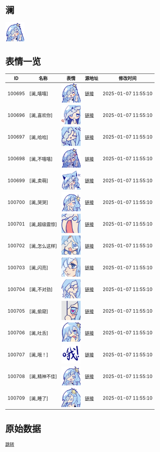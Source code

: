 # 澜

<img src="./cover.png" height="60" alt="cover" />

# 表情一览

|ID|名称|表情|源地址|修改时间|
|----|----|----|----|----|
|100695|[澜_嘻嘻]|<img src="./pic/100695_%5B澜_嘻嘻%5D.png" height="60" alt="嘻嘻"/>|[链接](https://i0.hdslb.com/bfs/garb/53ae64c0f9eb76a0a11395dfc169d3e0d543a16b.png)|2025-01-07 11:55:10|
|100696|[澜_喜欢你]|<img src="./pic/100696_%5B澜_喜欢你%5D.png" height="60" alt="喜欢你"/>|[链接](https://i0.hdslb.com/bfs/garb/962bc25fcf2f6d4ec32b2e14b7b09418c2bba513.png)|2025-01-07 11:55:10|
|100697|[澜_哈哈]|<img src="./pic/100697_%5B澜_哈哈%5D.png" height="60" alt="哈哈"/>|[链接](https://i0.hdslb.com/bfs/garb/17964b206a6d556a90cba6386a608216f303a1e9.png)|2025-01-07 11:55:10|
|100698|[澜_不嘻嘻]|<img src="./pic/100698_%5B澜_不嘻嘻%5D.png" height="60" alt="不嘻嘻"/>|[链接](https://i0.hdslb.com/bfs/garb/d4f6360f96627eb82fa1fc5ae80f54f0311e9721.png)|2025-01-07 11:55:10|
|100699|[澜_卖萌]|<img src="./pic/100699_%5B澜_卖萌%5D.png" height="60" alt="卖萌"/>|[链接](https://i0.hdslb.com/bfs/garb/35d072eae6c39c6a68d164a2ff1f1e490f2c5a08.png)|2025-01-07 11:55:10|
|100700|[澜_哭哭]|<img src="./pic/100700_%5B澜_哭哭%5D.png" height="60" alt="哭哭"/>|[链接](https://i0.hdslb.com/bfs/garb/9f80ef64ae9a81350eeaacf60d1b2a971d1e1eb2.png)|2025-01-07 11:55:10|
|100701|[澜_超级震惊]|<img src="./pic/100701_%5B澜_超级震惊%5D.png" height="60" alt="超级震惊"/>|[链接](https://i0.hdslb.com/bfs/garb/fc11cc89759dc48ebc4a7040f86bf1b312b895fe.png)|2025-01-07 11:55:10|
|100702|[澜_怎么这样]|<img src="./pic/100702_%5B澜_怎么这样%5D.png" height="60" alt="怎么这样"/>|[链接](https://i0.hdslb.com/bfs/garb/5796c5579402a796603b1d145ac618aa8072325f.png)|2025-01-07 11:55:10|
|100703|[澜_闪亮]|<img src="./pic/100703_%5B澜_闪亮%5D.png" height="60" alt="闪亮"/>|[链接](https://i0.hdslb.com/bfs/garb/77d54c1864c140d31215bfcb5e5461e3da87132e.png)|2025-01-07 11:55:10|
|100704|[澜_不对劲]|<img src="./pic/100704_%5B澜_不对劲%5D.png" height="60" alt="不对劲"/>|[链接](https://i0.hdslb.com/bfs/garb/5ad5c746a8104e36575e5d63450d4be6b6cfc366.png)|2025-01-07 11:55:10|
|100705|[澜_偷窥]|<img src="./pic/100705_%5B澜_偷窥%5D.png" height="60" alt="偷窥"/>|[链接](https://i0.hdslb.com/bfs/garb/04159abb6270debd62310f89ff31650bc0c76028.png)|2025-01-07 11:55:10|
|100706|[澜_吐舌]|<img src="./pic/100706_%5B澜_吐舌%5D.png" height="60" alt="吐舌"/>|[链接](https://i0.hdslb.com/bfs/garb/4bad0ac6d3f123a1815545a45d1ec7f80aeb2ba6.png)|2025-01-07 11:55:10|
|100707|[澜_哦！]|<img src="./pic/100707_%5B澜_哦！%5D.png" height="60" alt="哦！"/>|[链接](https://i0.hdslb.com/bfs/garb/78e47bc5e2f78151b234678f4088f3ff8eced487.png)|2025-01-07 11:55:10|
|100708|[澜_精神不佳]|<img src="./pic/100708_%5B澜_精神不佳%5D.png" height="60" alt="精神不佳"/>|[链接](https://i0.hdslb.com/bfs/garb/18ab8f2c30f54a2421019a49591c6a8bb3bdcf44.png)|2025-01-07 11:55:10|
|100709|[澜_睡了]|<img src="./pic/100709_%5B澜_睡了%5D.png" height="60" alt="睡了"/>|[链接](https://i0.hdslb.com/bfs/garb/dfd86998185670b2361b58699da0bb54f1a3aa73.png)|2025-01-07 11:55:10|

# 原始数据

[跳转](./raw.json)

